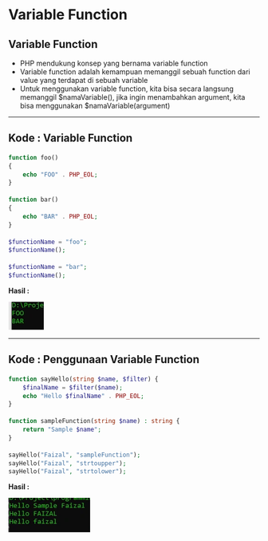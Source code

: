 # Variable Function

## Variable Function

- PHP mendukung konsep yang bernama variable function
- Variable function adalah kemampuan memanggil sebuah function dari value yang terdapat di sebuah variable
- Untuk menggunakan variable function, kita bisa secara langsung memanggil $namaVariable(), jika ingin menambahkan argument, kita bisa menggunakan $namaVariable(argument)

---

## Kode : Variable Function

```php
function foo()
{
    echo "FOO" . PHP_EOL;
}

function bar()
{
    echo "BAR" . PHP_EOL;
}

$functionName = "foo";
$functionName();

$functionName = "bar";
$functionName();
```

**Hasil :**

![1](../assets/img/32/1.webp)

---

## Kode : Penggunaan Variable Function

```php
function sayHello(string $name, $filter) {
    $finalName = $filter($name);
    echo "Hello $finalName" . PHP_EOL;
}

function sampleFunction(string $name) : string {
    return "Sample $name";
}

sayHello("Faizal", "sampleFunction");
sayHello("Faizal", "strtoupper");
sayHello("Faizal", "strtolower");
```

**Hasil :**

![2](../assets/img/32/2.webp)